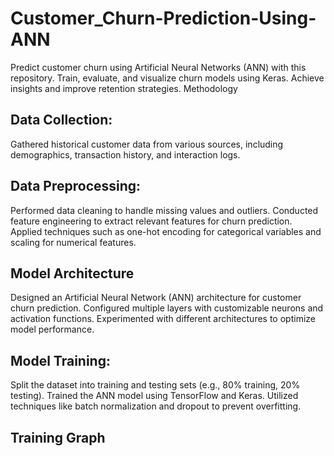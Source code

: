 # Customer_Churn-Prediction-Using-ANN

Predict customer churn using Artificial Neural Networks (ANN) with this repository. Train, evaluate, and visualize churn models using  Keras. Achieve insights and improve retention strategies.
Methodology
## Data Collection:

Gathered historical customer data from various sources, including demographics, transaction history, and interaction logs.

## Data Preprocessing:

Performed data cleaning to handle missing values and outliers.
Conducted feature engineering to extract relevant features for churn prediction.
Applied techniques such as one-hot encoding for categorical variables and scaling for numerical features.

## Model Architecture

Designed an Artificial Neural Network (ANN) architecture for customer churn prediction.
Configured multiple layers with customizable neurons and activation functions.
Experimented with different architectures to optimize model performance.
## Model Training:
Split the dataset into training and testing sets (e.g., 80% training, 20% testing).
Trained the ANN model using TensorFlow and Keras.
Utilized techniques like batch normalization and dropout to prevent overfitting.

## Training Graph


